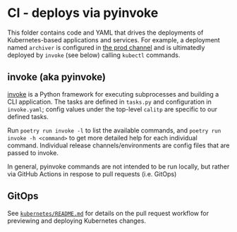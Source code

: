 # CI - deploys via pyinvoke

This folder contains code and YAML that drives the deployments of Kubernetes-based applications and services. For example,
a deployment named `archiver` is configured in [the prod channel](./kubernetes-workloads.yaml) and is ultimatedly deployed
by `invoke` (see below) calling `kubectl` commands.

## invoke (aka pyinvoke)

[invoke](https://docs.pyinvoke.org/en/stable/) is a Python framework for executing subprocesses and building a CLI application.
The tasks are defined in `tasks.py` and configuration in `invoke.yaml`; config values under the top-level `calitp`
are specific to our defined tasks.

Run `poetry run invoke -l` to list the available commands, and `poetry run invoke -h <command>` to get more detailed help for each individual command.
Individual release channels/environments are config files that are passed to invoke.

In general, pyinvoke commands are not intended to be run locally, but rather via GitHub Actions in respose to pull requests (i.e. GitOps)

## GitOps

See [`kubernetes/README.md`](../kubernetes/README.md#gitops) for details on the pull request workflow for previewing and deploying Kubernetes changes.
